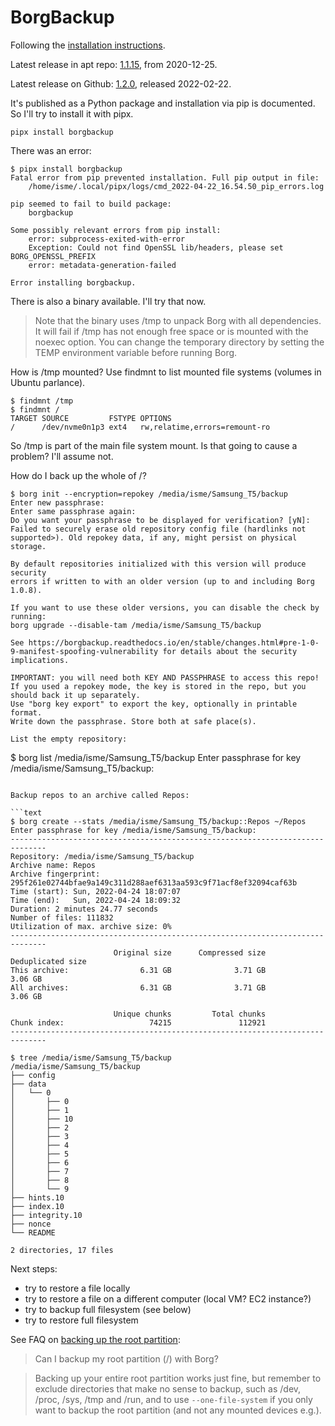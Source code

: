 # BorgBackup

Following the
[installation instructions](https://borgbackup.readthedocs.io/en/stable/installation.html).

Latest release in apt repo:
[1.1.15](https://github.com/borgbackup/borg/releases/tag/1.1.15), from
2020-12-25.

Latest release on Github:
[1.2.0](https://github.com/borgbackup/borg/releases/tag/1.2.0), released
2022-02-22.

It's published as a Python package and installation via pip is documented. So I'll try to install it with pipx.

```
pipx install borgbackup
```

There was an error:

```
$ pipx install borgbackup
Fatal error from pip prevented installation. Full pip output in file:
    /home/isme/.local/pipx/logs/cmd_2022-04-22_16.54.50_pip_errors.log

pip seemed to fail to build package:
    borgbackup

Some possibly relevant errors from pip install:
    error: subprocess-exited-with-error
    Exception: Could not find OpenSSL lib/headers, please set BORG_OPENSSL_PREFIX
    error: metadata-generation-failed

Error installing borgbackup.
```

There is also a binary available. I'll try that now.

> Note that the binary uses /tmp to unpack Borg with all dependencies. It will
> fail if /tmp has not enough free space or is mounted with the noexec option.
> You can change the temporary directory by setting the TEMP environment
> variable before running Borg.

How is /tmp mounted? Use findmnt to list mounted file systems (volumes in Ubuntu
parlance).

```text
$ findmnt /tmp
$ findmnt /
TARGET SOURCE         FSTYPE OPTIONS
/      /dev/nvme0n1p3 ext4   rw,relatime,errors=remount-ro
```

So /tmp is part of the main file system mount. Is that going to cause a problem?
I'll assume not.

How do I back up the whole of /?

```
$ borg init --encryption=repokey /media/isme/Samsung_T5/backup
Enter new passphrase: 
Enter same passphrase again: 
Do you want your passphrase to be displayed for verification? [yN]: 
Failed to securely erase old repository config file (hardlinks not supported>). Old repokey data, if any, might persist on physical storage.

By default repositories initialized with this version will produce security
errors if written to with an older version (up to and including Borg 1.0.8).

If you want to use these older versions, you can disable the check by running:
borg upgrade --disable-tam /media/isme/Samsung_T5/backup

See https://borgbackup.readthedocs.io/en/stable/changes.html#pre-1-0-9-manifest-spoofing-vulnerability for details about the security implications.

IMPORTANT: you will need both KEY AND PASSPHRASE to access this repo!
If you used a repokey mode, the key is stored in the repo, but you should back it up separately.
Use "borg key export" to export the key, optionally in printable format.
Write down the passphrase. Store both at safe place(s).

List the empty repository:

```
$ borg list /media/isme/Samsung_T5/backup
Enter passphrase for key /media/isme/Samsung_T5/backup: 
```

Backup repos to an archive called Repos:

```text
$ borg create --stats /media/isme/Samsung_T5/backup::Repos ~/Repos
Enter passphrase for key /media/isme/Samsung_T5/backup: 
------------------------------------------------------------------------------
Repository: /media/isme/Samsung_T5/backup
Archive name: Repos
Archive fingerprint: 295f261e02744bfae9a149c311d288aef6313aa593c9f71acf8ef32094caf63b
Time (start): Sun, 2022-04-24 18:07:07
Time (end):   Sun, 2022-04-24 18:09:32
Duration: 2 minutes 24.77 seconds
Number of files: 111832
Utilization of max. archive size: 0%
------------------------------------------------------------------------------
                       Original size      Compressed size    Deduplicated size
This archive:                6.31 GB              3.71 GB              3.06 GB
All archives:                6.31 GB              3.71 GB              3.06 GB

                       Unique chunks         Total chunks
Chunk index:                   74215               112921
------------------------------------------------------------------------------
```

```text
$ tree /media/isme/Samsung_T5/backup
/media/isme/Samsung_T5/backup
├── config
├── data
│   └── 0
│       ├── 0
│       ├── 1
│       ├── 10
│       ├── 2
│       ├── 3
│       ├── 4
│       ├── 5
│       ├── 6
│       ├── 7
│       ├── 8
│       └── 9
├── hints.10
├── index.10
├── integrity.10
├── nonce
└── README

2 directories, 17 files
```

Next steps:

* try to restore a file locally
* try to restore a file on a different computer (local VM? EC2 instance?)
* try to backup full filesystem (see below)
* try to restore full filesystem

See FAQ on
[backing up the root partition](https://borgbackup.readthedocs.io/en/stable/faq.html#can-i-backup-my-root-partition-with-borg):

> Can I backup my root partition (/) with Borg?

> Backing up your entire root partition works just fine, but remember to exclude
> directories that make no sense to backup, such as /dev, /proc, /sys, /tmp and
> /run, and to use `--one-file-system` if you only want to backup the root
> partition (and not any mounted devices e.g.).
